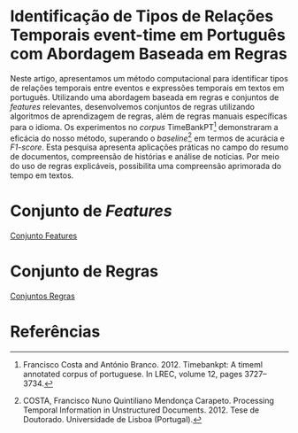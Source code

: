 # Identificação de Tipos de Relações Temporais event-time em Português com Abordagem Baseada em Regras

Neste artigo, apresentamos um método computacional para identificar tipos de relações temporais entre eventos e expressões temporais em textos em português. Utilizando uma abordagem baseada em regras e conjuntos de <i>features</i> relevantes, desenvolvemos conjuntos de regras utilizando algoritmos de aprendizagem de regras, além de regras manuais específicas para o idioma. Os experimentos no <i>corpus</i> TimeBankPT[^timebankpt] demonstraram a eficácia do nosso método, superando o <i>baseline</i>[^baseline] em termos de acurácia e <i>F1-score</i>. Esta pesquisa apresenta aplicações práticas no campo do resumo de documentos, compreensão de histórias e análise de notícias. Por meio do uso de regras explicáveis, possibilita uma compreensão aprimorada do tempo em textos.

# Conjunto de <i>Features</i>
[Conjunto Features](conjunto_de_features.md)

# Conjunto de Regras
[Conjuntos Regras](rules)

# Referências

[^timebankpt]: Francisco Costa and António Branco. 2012. Timebankpt: A timeml annotated corpus of portuguese. In LREC, volume 12, pages 3727–3734.
[^baseline]: COSTA, Francisco Nuno Quintiliano Mendonça Carapeto. Processing Temporal Information in Unstructured Documents. 2012. Tese de Doutorado. Universidade de Lisboa (Portugal).
